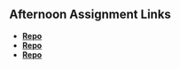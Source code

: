 ## Afternoon Assignment Links

* **[Repo](https://github.com/vince-gali/<ASSIGNMENT_REPO>)**
* **[Repo](https://github.com/vince-gali/<ASSIGNMENT_REPO>)**
* **[Repo](https://github.com/vince-gali/<ASSIGNMENT_REPO>)**
